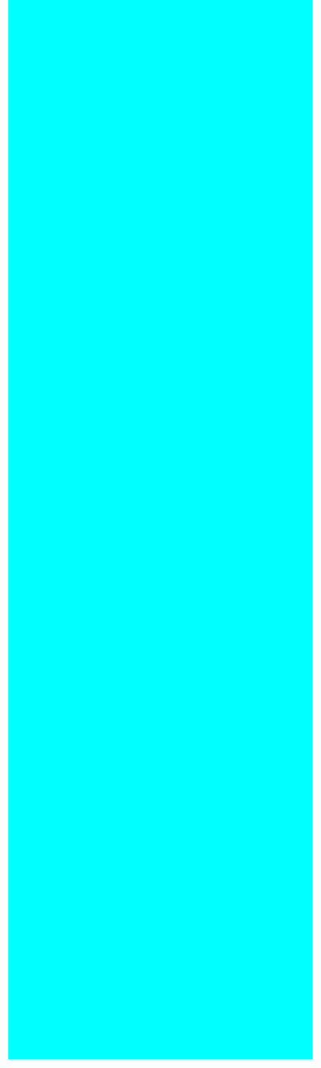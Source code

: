 
<html lang="en">
<head>
    <meta charset="UTF-8">
    <meta name="viewport" content="width=device-width, initial-scale=1.0">
    <title>hello.com</title>
    <style>
        body {
            width: 100%;
            height: 50%;
            background-color: cyan;
        }

        button {
            border-color: green;
            background-color: pink;
            margin-top: 100px;
            border-radius: 5px;
            font-size: 24px; /* Menambahkan ukuran font */
        }

        buttonNetral {
            background-color: red; /* Mengubah nama class menjadi .buttonNetral */
        }
    </style>
</head>
<body>
    <marquee>
        <center>
            <a href="https://wa.me/+6285239033522?text=Hai+aku+(nama+kamu)+ingin+jadi+temanmu😁">
                <button>KLIK INI UNTUK BERTEMAN</button>
            </a>
        </center>
    </marquee>
    <h1 align="center">Klik button bergeraknya bro!!</h1>
    <br>
    <a href="https://www.crazygames.co.id/" target="_blank">
        <button class="buttonNetral">KLIK INI UNTUK GAME</button>
    </a>
    <h3>button ini untuk game ya! >_<</h3>
    akses salah??
    <a href="https://www.google.com/search?q=gambar+asbak+bali&oq=gambar+asbak+bali&gs_lcrp=EgZjaHJvbWUyBggAEEUYOdIBCDQzOTVqMGo5qAIAsAIA&client=ms-android-samsung-ss&sourceid=chrome-mobile&ie=UTF-8">klik tulisan ini</a><br>
    <br>
    Bro, halaman ini akan berpindah dalam 15 detik
    <script>
        // Fungsi untuk mengarahkan ke halaman berikutnya
        function redirectToNextPage() {
            // Ganti 'https://youtu.be/ErMSHiQRnc8?si=Sl_KBP3oKLEnkjWk' dengan URL halaman berikutnya
            window.location.href = 'https://youtu.be/ErMSHiQRnc8?si=Sl_KBP3oKLEnkjWk';
        }

        // Panggil fungsi untuk mengarahkan setelah beberapa waktu (dalam milidetik)
        setTimeout(redirectToNextPage, 15000); // Contoh: mengarahkan setelah 15 detik
    </script>
</body>
</html>
